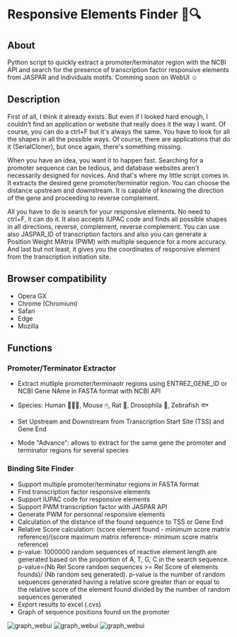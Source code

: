 # Responsive Elements Finder 🧬🔍

## About

Python script to quickly extract a promoter/terminator region with the NCBI API and search for the presence of transcription factor responsive elements from JASPAR and individuals motifs. Comming soon on WebUI ☺

## Description

First of all, I think it already exists. But even if I looked hard enough, I couldn't find an application or website that really does it the way I want. Of course, you can do a ctrl+F but it's always the same. You have to look for all the shapes in all the possible ways. Of course, there are applications that do it (SerialCloner), but once again, there's something missing. 

When you have an idea, you want it to happen fast. Searching for a promoter sequence can be tedious, and database websites aren't necessarily designed for novices. And that's where my little script comes in. It extracts the desired gene promoter/terminator region. You can choose the distance upstream and downstream. It is capable of knowing the direction of the gene and proceeding to reverse complement.

All you have to do is search for your responsive elements. No need to ctrl+F, it can do it. It also accepts IUPAC code and finds all possible shapes in all directions, reverse, complement, reverse complement. You can use also JASPAR_ID of transcription factors and also you can generate a Position Weight MAtrix (PWM) with multiple sequence for a more accuracy. And last but not least, it gives you the coordinates of responsive element from the transcription initiation site.

## Browser compatibility

- Opera GX
- Chrome (Chromium)
- Safari
- Edge
- Mozilla

## Functions
### Promoter/Terminator Extractor
- Extract mutliple promoter/terminaotr regions using ENTREZ_GENE_ID or NCBI Gene NAme in FASTA format with NCBI API
- Species: Human 🙋🏼‍♂️, Mouse 🖱, Rat 🐀, Drosophila 🦟, Zebrafish 🐟
- Set Upstream and Downstream from Transcription Start Site (TSS) and Gene End

- Mode "Advance": allows to extract for the same gene the promoter and terminator regions for several species

### Binding Site Finder
- Support multiple promoter/terminator regions in FASTA format
- Find transcription factor responsive elements
- Support IUPAC code for responsive elements
- Support PWM transcription factor with JASPAR API
- Generate PWM for personnal responsive elements
- Calculation of the distance of the found sequence to TSS or Gene End
- Relative Score calculation: (score element found - minimum score matrix reference)/(score maximum matrix reference- minimum score matrix reference)
- p-value: 1000000 random sequences of reactive element length are generated based on the proportion of A, T, G, C in the search sequence. p-value=(Nb Rel Score random sequences >= Rel Score of elements founds)/ (Nb random seq generated). p-value is the number of random sequences generated having a relative score greater than or equal to the relative score of the element found divided by the number of random sequences generated
- Export results to excel (.cvs)
- Graph of sequence positions found on the promoter

![graph_webui]([https://raw.githubusercontent.com/Jumitti/Responsive-Elements-Finder/main/img/Graph%20WebUI.png](https://raw.githubusercontent.com/Jumitti/TFinder/main/img/promtermoriginal.png))
![graph_webui]([https://raw.githubusercontent.com/Jumitti/Responsive-Elements-Finder/main/img/Graph%20WebUI.png](https://raw.githubusercontent.com/Jumitti/TFinder/main/img/bsfMS.png))
![graph_webui](https://raw.githubusercontent.com/Jumitti/Responsive-Elements-Finder/main/img/Graph%20WebUI.png)

